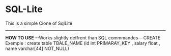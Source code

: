 # SQL-Lite
 This is a simple Clone of SqlLite

-----
****HOW TO USE****
--Works slightly deffrent than SQL commmandes--
CREATE Exemple :
    create table TBALE_NAME (id int PRIMARAY_KEY , salary float , name varchar[44] NOT_NULL)

